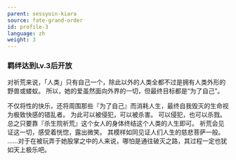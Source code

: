 ```yaml
---
parent: sessyoin-kiara
source: fate-grand-order
id: profile-3
language: zh
weight: 3
---
```


### 羁绊达到Lv.3后开放

对祈荒来说，「人类」只有自己一个，除此以外的人类全都不过是拥有人类外形的野兽或蝼蚁。
所以，她的爱虽然面向外界的一切，但最终目标都是“为了自己”。

不仅将性的快乐，还将周围那些『为了自己』而消耗人生，最终自我毁灭的生命视为极致快感的错乱者。
为此可以被侵犯，可以被杀害。
可以侵犯，也可以杀戮。
总之只要靠『杀生院祈荒』这个女人的身体终结这个人类的人生即可。
祈荒会见证这一切，感受着恍惚，露出微笑。
其模样如同见证人们人生的慈悲菩萨一般。
……对于在被玩弄于她股掌之中的人来说，哪怕是通往破灭之路，其过程一定也犹如天上极乐吧。
